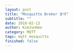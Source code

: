 ```yaml
---
layout: post
title: "Mosquitto Broker 분석"
subtitle: ""
date: 2018-02-13
author: KimJunHee
category: MQTT
tags: mqtt mosquitto
finished: false
---
```


##
